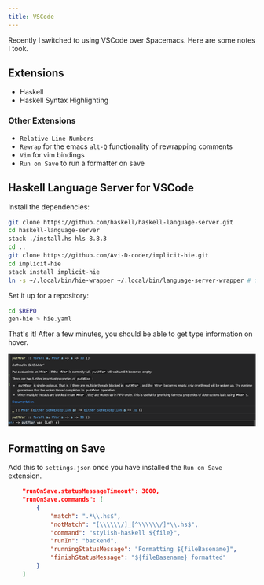 ```yaml
---
title: VSCode
---
```


Recently I switched to using VSCode over Spacemacs. Here are some notes I took.

## Extensions

* Haskell
* Haskell Syntax Highlighting

### Other Extensions

* `Relative Line Numbers`
* `Rewrap` for the emacs `alt-Q` functionality of rewrapping comments
* `Vim` for vim bindings
* `Run on Save` to run a formatter on save

## Haskell Language Server for VSCode

Install the dependencies:

```bash
git clone https://github.com/haskell/haskell-language-server.git
cd haskell-language-server
stack ./install.hs hls-8.8.3
cd ..
git clone https://github.com/Avi-D-coder/implicit-hie.git
cd implicit-hie
stack install implicit-hie
ln -s ~/.local/bin/hie-wrapper ~/.local/bin/language-server-wrapper # for some reason VSCode looks for `hie-wrapper`, so just symlink it
```

Set it up for a repository:

```bash
cd $REPO
gen-hie > hie.yaml
```

That's it! After a few minutes, you should be able to get type information on hover.

![type-info-on-hover](/assets/hover.png)


## Formatting on Save

Add this to `settings.json` once you have installed the `Run on Save` extension.

```json
    "runOnSave.statusMessageTimeout": 3000,
    "runOnSave.commands": [
        {
            "match": ".*\\.hs$",
            "notMatch": "[\\\\\\/]_[^\\\\\\/]*\\.hs$",
            "command": "stylish-haskell ${file}",
            "runIn": "backend",
            "runningStatusMessage": "Formatting ${fileBasename}",
            "finishStatusMessage": "${fileBasename} formatted"
        }
    ]
```
